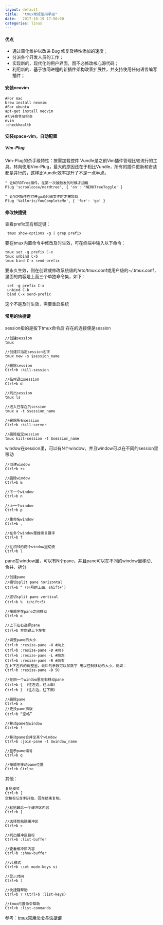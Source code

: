 ```yaml
---
layout: default
title:  "tmux常规使用手册"
date:   2017-10-19 17:50:00
categories: linux 
---
```

#### 优点
- 通过简化维护以改进 Bug 修复及特性添加的速度；
- 分派各个开发人员的工作；
- 实现新的、现代化的用户界面，而不必修改核心源代码；
- 利用新的、基于协同进程的新插件架构改善扩展性，并支持使用任何语言编写插件；
#### 安装neovim
```
#For mac
brew install neovim
#For ubuntu
apt-get install neovim
#打开命令及检查
nvim
:checkhealth
```
#### 安装space-vim，自动配置
##### Vim-Plug 
Vim-Plug的杀手级特性：按需加载控件
Vundle是之前Vim插件管理比较流行的工具。转向使用Vim-Plug，最大的原因还在于相比Vundle，所有的插件更新和安装都是并行的，这样比Vundle效率提升了不是一点半点。
```
" 让NERDTree插件，在第一次被触发的时候才加载
Plug 'scrooloose/nerdtree', { 'on': 'NERDTreeToggle' }

" 让YCM插件在打开go源代码文件时才被加载
Plug 'Valloric/YouCompleteMe', { 'for': 'go' }
```
#### 修改快捷键
查看prefix现有绑定键：
```
 tmux show-options -g | grep prefix

```
要在tmux内置命令中修改及时生效，可在终端中输入以下命令：
```
tmux set -g prefix C-x
tmux unbind C-b
tmux bind C-x send-prefix
```
要永久生效，则在创建或修改系统级的/etc/tmux.conf或用户级的~/.tmux.conf，里面的内容是上面三个单独命令集，如下：
```
 set -g prefix C-x
 unbind C-b
 bind C-x send-prefix
```
这个不是及时生效，需要重启系统
####  常用的快捷键
session指的是按下tmux命令后 存在的连接便是session
```
//创建session
tmux

//创建并指定session名字
tmux new -s $session_name

//删除session
Ctrl+b :kill-session

//临时退出session
Ctrl+b d

//列出session
tmux ls

//进入已存在的session
tmux a -t $session_name

//删除所有session
Ctrl+b :kill-server

//删除指定session
tmux kill-session -t $session_name
```
window在session里，可以有N个window，并且window可以在不同的session里移动
```
//创建window
Ctrl+b +c

//删除window
Ctrl+b &

//下一个window
Ctrl+b n

//上一个window
Ctrl+b p

//重命名window
Ctrl+b ,

//在多个window里搜索关键字
Ctrl+b f

//在相邻的两个window里切换
Ctrl+b l
```
pane在window里，可以有N个pane，并且pane可以在不同的window里移动、合并、拆分

```
//创建pane
//横切split pane horizontal
Ctrl+b ” (问号的上面，shift+’)

//竖切split pane vertical
Ctrl+b % （shift+5）

//按顺序在pane之间移动
Ctrl+b o

//上下左右选择pane
Ctrl+b 方向键上下左右

//调整pane的大小
Ctrl+b :resize-pane -U #向上
Ctrl+b :resize-pane -D #向下
Ctrl+b :resize-pane -L #向左
Ctrl+b :resize-pane -R #向右
在上下左右的调整里，最后的参数可以加数字 用以控制移动的大小，例如：
Ctrl+b :resize-pane -D 50

//在同一个window里左右移动pane
Ctrl+b { （往左边，往上面）
Ctrl+b } （往右边，往下面）

//删除pane
Ctrl+b x
//更换pane排版
Ctrl+b “空格”

//移动pane至window
Ctrl+b !

//移动pane合并至某个window
Ctrl+b :join-pane -t $window_name

//显示pane编号
Ctrl+b q

//按顺序移动pane位置
Ctrl+b Ctrl+o
```
其他：
```
复制模式
Ctrl+b [
空格标记复制开始，回车结束复制。

//粘贴最后一个缓冲区内容
Ctrl+b ]

//选择性粘贴缓冲区
Ctrl+b =

//列出缓冲区目标
Ctrl+b :list-buffer

//查看缓冲区内容
Ctrl+b :show-buffer

//vi模式
Ctrl+b :set mode-keys vi

//显示时间
Ctrl+b t

//快捷键帮助
Ctrl+b ? (Ctrl+b :list-keys)

//tmux内置命令帮助
Ctrl+b :list-commands
```
参考：[tmux常用命令与快捷键](https://www.jianshu.com/p/71999b35ead7)
